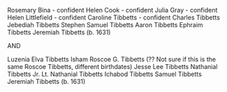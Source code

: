Rosemary Bina - confident
Helen Cook - confident
Julia Gray - confident
Helen Littlefield - confident
Caroline Tibbetts - confident
Charles Tibbetts 
Jebediah Tibbetts
Stephen Samuel Tibbetts
Aaron Tibbetts
Ephraim Tibbetts
Jeremiah Tibbetts (b. 1631)

AND

Luzenia Elva Tibbetts Isham
Roscoe G. Tibbetts (?? Not sure if this is the same Roscoe Tibbetts, different birthdates)
Jesse Lee Tibbetts
Nathanial Tibbetts Jr. 
Lt. Nathanial Tibbetts
Ichabod Tibbetts
Samuel Tibbetts
Jeremiah Tibbetts (b. 1631)
